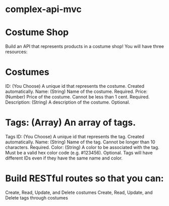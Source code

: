 # complex-api-mvc

# Costume Shop
Build an API that represents products in a costume shop! You will have three resources:

# Costumes
ID: (You Choose) A unique id that represents the costume. Created automatically.
Name: (String) Name of the costume. Required.
Price: (Number) Price of the costume. Cannot be less than 1 cent. Required.
Description: (String) A description of the costume. Optional.

# Tags: (Array) An array of tags.
Tags
ID: (You Choose) A unique id that represents the tag. Created automatically.
Name: (String) Name of the tag. Cannot be longer than 10 characters. Required.
Color: (String) A color to be associated with the tag. Must be a valid hex color code (e.g. #123456). Optional.
Tags will have different IDs even if they have the same name and color.

# Build RESTful routes so that you can:

Create, Read, Update, and Delete costumes
Create, Read, Update, and Delete tags through costumes
